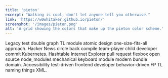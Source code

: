 ```yaml
---
title: 'pieton'
excerpt: "Walking is cool, don't let anyone tell you otherwise."
link: 'https://w0whitaker.github.io/pieton/'
screenshot: '/images/pieton.png'
alt: 'A grid showing the colors that make up the pieton color scheme.'
---
```


Legacy test double graph TL module atomic design one-size-fits-all approach. Hacker News circle back compile team-player child developer commit Kubernetes. Hashtable Internet Explorer pull request flexbox open source node_modules mechanical keyboard module modern bundle domain. Accessibility test-driven frontend developer behavior-driven FP TL naming things XML.
